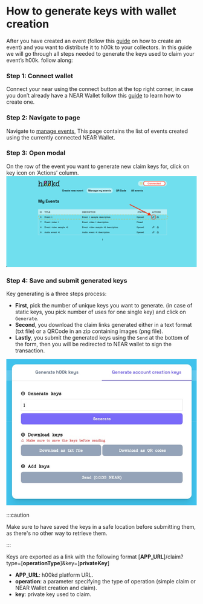 # How to generate keys with wallet creation

After you have created an event (follow this [guide](./how-to-create-event) on how to create an event) and you want to distribute it to h00k to your collectors. In this guide we will go through all steps needed to generate the keys used to claim your event’s h00k. follow along:

### Step 1: Connect wallet

Connect your near using the connect button at the top right corner, in case you don’t already have a NEAR Wallet follow this [guide](https://wiki.near.org/getting-started/creating-a-near-wallet) to learn how to create one.

### Step 2: Navigate to page

Navigate to [manage events](https://app.h00kd.com/admin/manage), This page contains the list of events created using the currently connected NEAR Wallet.

### Step 3: Open modal

On the row of the event you want to generate new claim keys for, click on key icon on ‘Actions’ column.
![screenshot of manage screen with a pointer to key icon for keys generation](../../static/img/user-guide/keys-modal-indicator.png)

### Step 4: Save and submit generated keys

Key generating is a three steps process:

- **First**, pick the number of unique keys you want to generate. (in case of static keys, you pick number of uses for one single key) and click on `Generate`.
- **Second**, you download the claim links generated either in a text format (txt file) or a QRCode in an zip containing images (png file).
- **Lastly**, you submit the generated keys using the `Send` at the bottom of the form, then you will be redirected to NEAR wallet to sign the transaction.

![Key generating modal screenshot](../../static/img/user-guide/key-generating-modal-create.jpeg)

:::caution

Make sure to have saved the keys in a safe location before submitting them, as there's no other way to retrieve them.

:::

Keys are exported as a link with the following format [**APP_URL**]/claim?type=[**operationType**]&key=[**privateKey**]

- **APP_URL**: h00kd platform URL.
- **operation**: a parameter specifying the type of operation (simple claim or NEAR Wallet creation and claim).
- **key**: private key used to claim.
